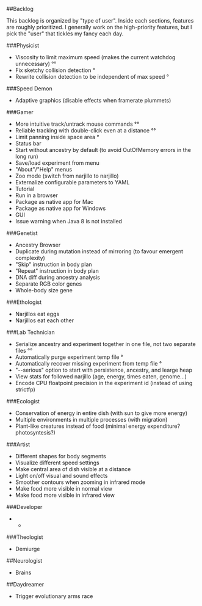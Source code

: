 ##Backlog

This backlog is organized by "type of user". Inside each sections, features are roughly prioritized.
I generally work on the high-priority features, but I pick the "user" that tickles my fancy each day.

###Physicist

* Viscosity to limit maximum speed (makes the current watchdog unnecessary) °°
* Fix sketchy collision detection °
* Rewrite collision detection to be independent of max speed °

###Speed Demon

* Adaptive graphics (disable effects when framerate plummets)

###Gamer

* More intuitive track/untrack mouse commands °°
* Reliable tracking with double-click even at a distance °°
* Limit panning inside space area °
* Status bar
* Start without ancestry by default (to avoid OutOfMemory errors in the long run)
* Save/load experiment from menu
* "About"/"Help" menus
* Zoo mode (switch from narjillo to narjillo)
* Externalize configurable parameters to YAML
* Tutorial
* Run in a browser
* Package as native app for Mac
* Package as native app for Windows
* GUI
* Issue warning when Java 8 is not installed

###Genetist

* Ancestry Browser
* Duplicate during mutation instead of mirroring (to favour emergent complexity)
* "Skip" instruction in body plan
* "Repeat" instruction in body plan
* DNA diff during ancestry analysis
* Separate RGB color genes
* Whole-body size gene

###Ethologist

* Narjillos eat eggs
* Narjillos eat each other

###Lab Technician

* Serialize ancestry and experiment together in one file, not two separate files °°
* Automatically purge experiment temp file °
* Automatically recover missing experiment from temp file °
* "--serious" option to start with persistence, ancestry, and learge heap
* View stats for followed narjillo (age, energy, times eaten, genome...)
* Encode CPU floatpoint precision in the experiment id (instead of using strictfp)

###Ecologist

* Conservation of energy in entire dish (with sun to give more energy)
* Multiple environments in multiple processes (with migration)
* Plant-like creatures instead of food (minimal energy expenditure? photosyntesis?)

###Artist

* Different shapes for body segments
* Visualize different speed settings
* Make central area of dish visible at a distance
* Light on/off visual and sound effects
* Smoother contours when zooming in infrared mode
* Make food more visible in normal view
* Make food more visible in infrared view

###Developer

* -

###Theologist

* Demiurge

##Neurologist

* Brains

##Daydreamer

* Trigger evolutionary arms race
